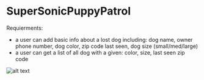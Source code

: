 # SuperSonicPuppyPatrol

Requierments:
- a user can add basic info about a lost dog including: dog name, owner phone number, dog color, zip code last seen, dog size (small/med/large)
- a user can get a list of all dog with a given: color, size, last seen zip code


![alt text](https://gph.is/21SlMpp)
